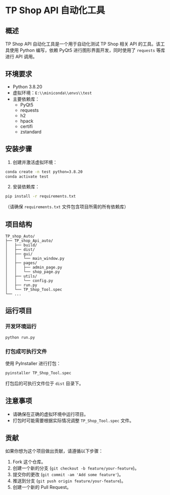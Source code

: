 # TP Shop API 自动化工具

## 概述
TP Shop API 自动化工具是一个用于自动化测试 TP Shop 相关 API 的工具。该工具使用 Python 编写，依赖 PyQt5 进行图形界面开发，同时使用了 `requests` 等库进行 API 调用。

## 环境要求
- Python 3.8.20
- 虚拟环境：`E:\\miniconda\\envs\\test`
- 主要依赖库：
  - PyQt5
  - requests
  - h2
  - hpack
  - certifi
  - zstandard

## 安装步骤
1. 创建并激活虚拟环境：
```bash
conda create -n test python=3.8.20
conda activate test
```
2. 安装依赖库：
```bash
pip install -r requirements.txt
```
（请确保 `requirements.txt` 文件包含项目所需的所有依赖库）

## 项目结构
```plaintext
TP_shop_Auto/
├── TP_shop_Api_auto/
│   ├── build/
│   ├── dist/
│   ├── gui/
│   │   └── main_window.py
│   ├── pages/
│   │   ├── admin_page.py
│   │   └── shop_page.py
│   ├── utils/
│   │   └── config.py
│   ├── run.py
│   └── TP_Shop_Tool.spec
└── ...
```

## 运行项目
### 开发环境运行
```bash
python run.py
```

### 打包成可执行文件
使用 PyInstaller 进行打包：
```bash
pyinstaller TP_Shop_Tool.spec
```
打包后的可执行文件位于 `dist` 目录下。

## 注意事项
- 请确保在正确的虚拟环境中运行项目。
- 打包时可能需要根据实际情况调整 `TP_Shop_Tool.spec` 文件。

## 贡献
如果你想为这个项目做出贡献，请遵循以下步骤：
1. Fork 这个仓库。
2. 创建一个新的分支 (`git checkout -b feature/your-feature`)。
3. 提交你的更改 (`git commit -am 'Add some feature'`)。
4. 推送到分支 (`git push origin feature/your-feature`)。
5. 创建一个新的 Pull Request。
```


        